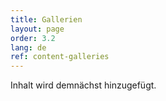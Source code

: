 ```yaml
---
title: Gallerien
layout: page
order: 3.2
lang: de
ref: content-galleries
---
```


Inhalt wird demnächst hinzugefügt.
